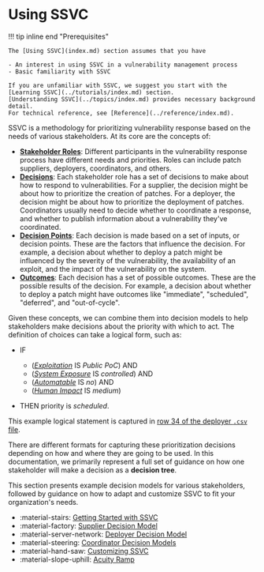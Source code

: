 # Using SSVC

!!! tip inline end "Prerequisites"

    The [Using SSVC](index.md) section assumes that you have
    
    - An interest in using SSVC in a vulnerability management process
    - Basic familiarity with SSVC

    If you are unfamiliar with SSVC, we suggest you start with the [Learning SSVC](../tutorials/index.md) section.
    [Understanding SSVC](../topics/index.md) provides necessary background detail.
    For technical reference, see [Reference](../reference/index.md).

<!--
What should go here?

    Advice for practitioners looking to integrate SSVC into their vulnerability management process.
    
    - example trees showing how decision points are used to model decisions
    - how to model new decisions
    - how to create more decision points
    - how to modify or adapt existing decision points
    - how to analyze trees for quality/parsimony
    - how to integrate SSVC into existing processes
    - how to integrate data sources into SSVC decision points
-->

SSVC is a methodology for prioritizing vulnerability response based on the needs of various stakeholders.
At its core are the concepts of:

- [**Stakeholder Roles**](../topics/enumerating_stakeholders.md): Different participants in the vulnerability response process have different needs and priorities.
  Roles can include patch suppliers, deployers, coordinators, and others.
- [**Decisions**](../topics/enumerating_decisions.md): Each stakeholder role has a set of decisions to make about how to respond to vulnerabilities.
  For a supplier, the decision might be about how to prioritize the creation of patches. For a deployer, the
  decision might be about how to prioritize the deployment of patches. Coordinators usually need to decide whether
  to coordinate a response, and whether to publish information about a vulnerability they've coordinated.
- [**Decision Points**](../reference/decision_points/index.md): Each decision is made based on a set of inputs, or decision points. These are the factors
  that influence the decision. For example, a decision about whether to deploy a patch might be influenced by the
  severity of the vulnerability, the availability of an exploit, and the impact of the vulnerability on the system.
- [**Outcomes**](../topics/enumerating_decisions.md): Each decision has a set of possible outcomes. These are the possible results of the decision.
  For example, a decision about whether to deploy a patch might have outcomes like "immediate", "scheduled", "deferred",
  and "out-of-cycle".

Given these concepts, we can combine them into decision models to help stakeholders make decisions about the priority
with which to act.
The definition of choices can take a logical form, such as:

- IF

  - ([*Exploitation*](../reference/decision_points/exploitation.md) IS *Public PoC*) AND
  - ([*System Exposure*](../reference/decision_points/system_exposure.md) IS *controlled*) AND
  - ([*Automatable*](../reference/decision_points/automatable.md) IS *no*) AND
  - ([*Human Impact*](../reference/decision_points/human_impact.md) IS *medium*)

- THEN priority is *scheduled*.

<!-- csv file has a header row, so the line numbers and row numbers are off by one. -->
This example logical statement is captured in [row 34 of the deployer `.csv` file](https://github.com/CERTCC/SSVC/blob/main/data/csvs/deployer-options.csv#L35).

There are different formats for capturing these prioritization decisions depending on how and where they are going to be used.
In this documentation, we primarily represent a full set of guidance on how one stakeholder will make a decision as a **decision tree**.

This section presents example decision models for various stakeholders, followed by guidance on how to adapt and customize SSVC to
fit your organization's needs.

<div class="grid cards" markdown>

- :material-stairs: [Getting Started with SSVC](bootstrap/index.md)
- :material-factory: [Supplier Decision Model](supplier_tree.md)
- :material-server-network: [Deployer Decision Model](deployer_tree.md)
- :material-steering: [Coordinator Decision Models](coordination_intro.md)
- :material-hand-saw: [Customizing SSVC](tree_customization.md)
- :material-slope-uphill: [Acuity Ramp](acuity_ramp.md)

</div>
